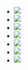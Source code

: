 <ul id="logos" class="clearfix">
            <li id="motoco" class="row1"><a href=""><img src="img/logos/motoco.jpg"></a></li>
            <li id="dao" class="row1"><a href=""><img src="img/logos/DAOBlack.jpg"></a></li>
            <li id="int" class="row1"><a href=""><img src="img/logos/INT_quadri_Q.jpg"></a></li>
            <li id="tri" class="row2"><a href=""><img src="img/logos/tri.png"></a></li>
            <li id="iba" class="row2"><a href=""><img src="img/logos/logo_iba.jpg"></a></li>
            <li id="fhnw" class="row3"><a href=""><img src="img/logos/FHNW_HGK_10mm-1.jpg"></a></li>
            <li id="eu" class="row3"><a href=""><img src="img/logos/EU.jpg"></a></li>
</ul>